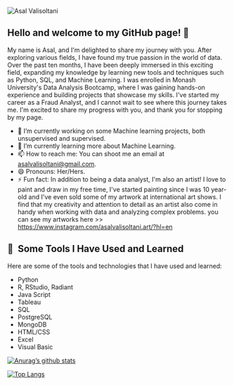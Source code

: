 ![Asal Valisoltani](https://user-images.githubusercontent.com/117792685/222631289-f6fd6537-8edd-43d9-8eb5-988c21078948.png)



## Hello and welcome to my GitHub page! 👋

My name is Asal, and I'm delighted to share my journey with you. After exploring various fields, I have found my true passion in the world of data. Over the past ten months, I have been deeply immersed in this exciting field, expanding my knowledge by learning new tools and techniques such as Python, SQL, and Machine Learning. I was enrolled in Monash University's Data Analysis Bootcamp, where I was gaining hands-on experience and building projects that showcase my skills. I've started my career as a Fraud Analyst, and I cannot wait to see where this journey takes me. I'm excited to share my progress with you, and thank you for stopping by my page.

- 🔭 I’m currently working on some Machine learning projects, both unsupervised and supervised.
- 🌱 I’m currently learning more about Machine Learning.
- 📫 How to reach me: You can shoot me an email at asalvalisoltani@gmail.com.
- 😄 Pronouns: Her/Hers.
- ⚡ Fun fact: In addition to being a data analyst, I'm also an artist! I love to paint and draw in my free time, I've started painting since I was 10 year-old and I've even sold some of my artwork at international art shows. I find that my creativity and attention to detail as an artist also come in handy when working with data and analyzing complex problems. you can see my artworks here >> https://www.instagram.com/asalvalisoltani.art/?hl=en


<h2> 🚀 &nbsp;Some Tools I Have Used and Learned</h2>
<p align="left">

  Here are some of the tools and technologies that I have used and learned:

- Python
- R, RStudio, Radiant
- Java Script
- Tableau
- SQL
- PostgreSQL
- MongoDB
- HTML/CSS
- Excel
- Visual Basic
 
[![Anurag’s github stats](https://github-readme-stats.vercel.app/api?username=Asalvs)](https://github.com/yushi1007)

[![Top Langs](https://github-readme-stats.vercel.app/api/top-langs/?username=Asalvs&layout=compact)](https://github.com/yushi1007)
<!--
  
 


